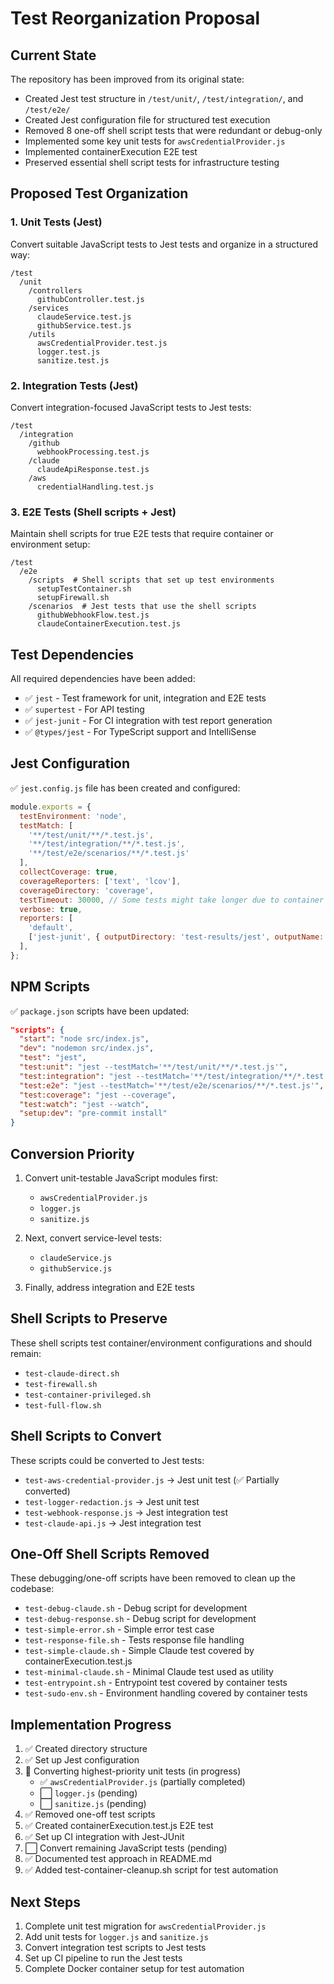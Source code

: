 # Test Reorganization Proposal

## Current State

The repository has been improved from its original state:
- Created Jest test structure in `/test/unit/`, `/test/integration/`, and `/test/e2e/`
- Created Jest configuration file for structured test execution
- Removed 8 one-off shell script tests that were redundant or debug-only
- Implemented some key unit tests for `awsCredentialProvider.js`
- Implemented containerExecution E2E test
- Preserved essential shell script tests for infrastructure testing

## Proposed Test Organization

### 1. Unit Tests (Jest)

Convert suitable JavaScript tests to Jest tests and organize in a structured way:

```
/test
  /unit
    /controllers
      githubController.test.js
    /services
      claudeService.test.js
      githubService.test.js
    /utils
      awsCredentialProvider.test.js
      logger.test.js
      sanitize.test.js
```

### 2. Integration Tests (Jest)

Convert integration-focused JavaScript tests to Jest tests:

```
/test
  /integration
    /github
      webhookProcessing.test.js
    /claude
      claudeApiResponse.test.js
    /aws
      credentialHandling.test.js
```

### 3. E2E Tests (Shell scripts + Jest)

Maintain shell scripts for true E2E tests that require container or environment setup:

```
/test
  /e2e
    /scripts  # Shell scripts that set up test environments
      setupTestContainer.sh
      setupFirewall.sh
    /scenarios  # Jest tests that use the shell scripts
      githubWebhookFlow.test.js
      claudeContainerExecution.test.js
```

## Test Dependencies

All required dependencies have been added:
- ✅ `jest` - Test framework for unit, integration and E2E tests
- ✅ `supertest` - For API testing
- ✅ `jest-junit` - For CI integration with test report generation
- ✅ `@types/jest` - For TypeScript support and IntelliSense

## Jest Configuration

✅ `jest.config.js` file has been created and configured:

```javascript
module.exports = {
  testEnvironment: 'node',
  testMatch: [
    '**/test/unit/**/*.test.js',
    '**/test/integration/**/*.test.js',
    '**/test/e2e/scenarios/**/*.test.js'
  ],
  collectCoverage: true,
  coverageReporters: ['text', 'lcov'],
  coverageDirectory: 'coverage',
  testTimeout: 30000, // Some tests might take longer due to container initialization
  verbose: true,
  reporters: [
    'default',
    ['jest-junit', { outputDirectory: 'test-results/jest', outputName: 'results.xml' }]
  ],
};
```

## NPM Scripts

✅ `package.json` scripts have been updated:

```json
"scripts": {
  "start": "node src/index.js",
  "dev": "nodemon src/index.js",
  "test": "jest",
  "test:unit": "jest --testMatch='**/test/unit/**/*.test.js'",
  "test:integration": "jest --testMatch='**/test/integration/**/*.test.js'",
  "test:e2e": "jest --testMatch='**/test/e2e/scenarios/**/*.test.js'",
  "test:coverage": "jest --coverage",
  "test:watch": "jest --watch",
  "setup:dev": "pre-commit install"
}
```

## Conversion Priority

1. Convert unit-testable JavaScript modules first:
   - `awsCredentialProvider.js`
   - `logger.js`
   - `sanitize.js`

2. Next, convert service-level tests:
   - `claudeService.js`
   - `githubService.js`

3. Finally, address integration and E2E tests

## Shell Scripts to Preserve

These shell scripts test container/environment configurations and should remain:
- `test-claude-direct.sh`
- `test-firewall.sh`
- `test-container-privileged.sh`
- `test-full-flow.sh`

## Shell Scripts to Convert

These scripts could be converted to Jest tests:
- `test-aws-credential-provider.js` → Jest unit test (✅ Partially converted)
- `test-logger-redaction.js` → Jest unit test
- `test-webhook-response.js` → Jest integration test
- `test-claude-api.js` → Jest integration test

## One-Off Shell Scripts Removed

These debugging/one-off scripts have been removed to clean up the codebase:
- `test-debug-claude.sh` - Debug script for development
- `test-debug-response.sh` - Debug script for development
- `test-simple-error.sh` - Simple error test case
- `test-response-file.sh` - Tests response file handling
- `test-simple-claude.sh` - Simple Claude test covered by containerExecution.test.js
- `test-minimal-claude.sh` - Minimal Claude test used as utility
- `test-entrypoint.sh` - Entrypoint test covered by container tests
- `test-sudo-env.sh` - Environment handling covered by container tests

## Implementation Progress

1. ✅ Created directory structure
2. ✅ Set up Jest configuration
3. 🔄 Converting highest-priority unit tests (in progress)
   - ✅ `awsCredentialProvider.js` (partially completed)
   - ⬜ `logger.js` (pending)
   - ⬜ `sanitize.js` (pending)
4. ✅ Removed one-off test scripts
5. ✅ Created containerExecution.test.js E2E test
6. ✅ Set up CI integration with Jest-JUnit
7. ⬜ Convert remaining JavaScript tests (pending)
8. ✅ Documented test approach in README.md
9. ✅ Added test-container-cleanup.sh script for test automation

## Next Steps

1. Complete unit test migration for `awsCredentialProvider.js`
2. Add unit tests for `logger.js` and `sanitize.js`
3. Convert integration test scripts to Jest tests
4. Set up CI pipeline to run the Jest tests
5. Complete Docker container setup for test automation